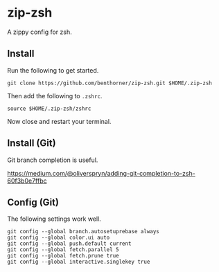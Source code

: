 # zip-zsh

A zippy config for zsh.

## Install

Run the following to get started.

    git clone https://github.com/benthorner/zip-zsh.git $HOME/.zip-zsh

Then add the following to `.zshrc`.

    source $HOME/.zip-zsh/zshrc

Now close and restart your terminal.

## Install (Git)

Git branch completion is useful.

  https://medium.com/@oliverspryn/adding-git-completion-to-zsh-60f3b0e7ffbc

## Config (Git)

The following settings work well.

    git config --global branch.autosetuprebase always
    git config --global color.ui auto
    git config --global push.default current
    git config --global fetch.parallel 5
    git config --global fetch.prune true
    git config --global interactive.singlekey true
